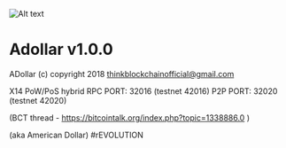 ![Alt text](src/qt/res/images/wallet.png)


Adollar v1.0.0
=============

ADollar (c) copyright 2018 thinkblockchainofficial@gmail.com

X14 PoW/PoS hybrid
RPC PORT: 32016  (testnet 42016)
P2P PORT: 32020  (testnet 42020)

(BCT thread - https://bitcointalk.org/index.php?topic=1338886.0 )

(aka American Dollar)
#rEVOLUTION
